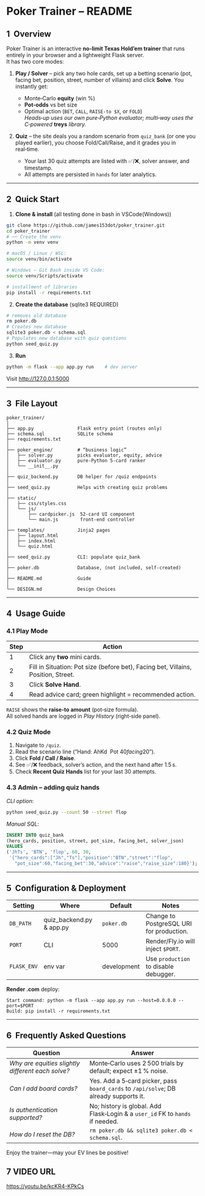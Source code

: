 # Poker Trainer – README

## 1  Overview
Poker Trainer is an interactive **no‑limit Texas Hold’em trainer** that runs entirely in your browser and a lightweight Flask server.  
It has two core modes:

1. **Play / Solver** – pick any two hole cards, set up a betting scenario (pot, facing bet, position, street, number of villains) and click **Solve**. You instantly get:
   * Monte‑Carlo **equity** (win %)
   * **Pot‑odds** vs bet size
   * Optimal action (`BET`, `CALL`, `RAISE-to $X`, or `FOLD`)  
     *Heads‑up uses our own pure‑Python evaluator; multi‑way uses the C‑powered* **treys** *library.*

2. **Quiz** – the site deals you a random scenario from `quiz_bank` (or one you played earlier), you choose Fold/Call/Raise, and it grades you in real‑time.  
   * Your last 30 quiz attempts are listed with ✅/❌, solver answer, and timestamp.
   * All attempts are persisted in `hands` for later analytics.

-----

## 2  Quick Start

1. **Clone & install** (all testing done in bash in VSCode(Windows))

```bash
git clone https://github.com/james153dot/poker_trainer.git
cd poker_trainer
# ── Create the venv
python -m venv venv

# macOS / Linux / WSL:
source venv/bin/activate

# Windows – Git Bash inside VS Code:
source venv/Scripts/activate

# installment of libraries
pip install -r requirements.txt
```

2. **Create the database** (sqlite3 REQUIRED)

```bash
# removes old database
rm poker.db  
# Creates new database
sqlite3 poker.db < schema.sql
# Populates new database with quiz questions
python seed_quiz.py 
```

3. **Run**

```bash
python -m flask --app app.py run    # dev server
```

Visit <http://127.0.0.1:5000>

-----

## 3  File Layout

```
poker_trainer/
│
├── app.py                Flask entry point (routes only)
├── schema.sql            SQLite schema
├── requirements.txt
│
├── poker_engine/         # “business logic”
│   ├── solver.py         picks evaluator, equity, advice
│   ├── evaluator.py      pure‑Python 5‑card ranker
│   └── __init__.py
│
├── quiz_backend.py       DB helper for /quiz endpoints
│
├── seed_quiz.py          Helps with creating quiz problems
│
├── static/
│   ├── css/styles.css
│   └── js/
│       ├── cardpicker.js  52‑card UI component
│       └── main.js        front‑end controller
│
├── templates/            Jinja2 pages
│   ├── layout.html
│   ├── index.html
│   └── quiz.html
│
├── seed_quiz.py          CLI: populate quiz_bank
│
├── poker.db              Database, (not included, self-created)
│
├── README.md             Guide
│
└── DESIGN.md             Design Choices
```

-----

## 4  Usage Guide

### 4.1 Play Mode
| Step | Action |
|------|--------|
| 1 | Click any **two** mini cards. |
| 2 | Fill in Situation: Pot size (before bet), Facing bet, Villains, Position, Street. |
| 3 | Click **Solve Hand**. |
| 4 | Read advice card; green highlight = recommended action. |

`RAISE` shows the **raise‑to amount** (pot‑size formula).  
All solved hands are logged in *Play History* (right‑side panel).

### 4.2 Quiz Mode
1. Navigate to `/quiz`.  
2. Read the scenario line (“Hand: AhKd  Pot $40 facing $20”).  
3. Click **Fold / Call / Raise**.  
4. See ✅/❌ feedback, solver’s action, and the next hand after 1.5 s.  
5. Check **Recent Quiz Hands** list for your last 30 attempts.

### 4.3 Admin – adding quiz hands
*CLI option*:

```bash
python seed_quiz.py --count 50 --street flop
```

*Manual SQL*:

```sql
INSERT INTO quiz_bank
(hero_cards, position, street, pot_size, facing_bet, solver_json)
VALUES
('JhTs', 'BTN', 'flop', 60, 30,
 '{"hero_cards":["Jh","Ts"],"position":"BTN","street":"flop",
   "pot_size":60,"facing_bet":30,"advice":"raise","raise_size":180}');
```

-----

## 5  Configuration & Deployment

| Setting | Where | Default | Notes |
|---------|-------|---------|-------|
| `DB_PATH` | quiz_backend.py & app.py | `poker.db` | Change to PostgreSQL URI for production. |
| `PORT` | CLI | 5000 | Render/Fly.io will inject `$PORT`. |
| `FLASK_ENV` | env var | development | Use `production` to disable debugger. |

**Render .com** deploy:

```
Start command: python -m flask --app app.py run --host=0.0.0.0 --port=$PORT
Build: pip install -r requirements.txt
```

-----

## 6  Frequently Asked Questions

| Question | Answer |
|----------|--------|
| *Why are equities slightly different each solve?* | Monte‑Carlo uses 2 500 trials by default; expect ±1 % noise. |
| *Can I add board cards?* | Yes. Add a 5‑card picker, pass `board_cards` to `/api/solve`; DB already supports it. |
| *Is authentication supported?* | No; history is global. Add Flask‑Login & a `user_id` FK to `hands` if needed. |
| *How do I reset the DB?* | `rm poker.db && sqlite3 poker.db < schema.sql`. |

Enjoy the trainer—may your EV lines be positive!

## 7  VIDEO URL

https://youtu.be/kcKR4-KPkCs

